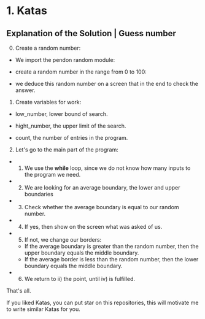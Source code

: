 # 1. Katas

## Explanation of the Solution | Guess number

0. Create a random number:

  - We import the pendon random module:

  - create a random number in the range from 0 to 100:

  - we deduce this random number on a screen that in the end to check the answer.

1. Create variables for work:

  - low_number, lower bound of search.

  - hight_number, the upper limit of the search.

  - count, the number of entries in the program.

2. Let's go to the main part of the program:

  - 1) We use the __while__ loop, since we do not know how many inputs to the program we need.

  - 2) We are looking for an average boundary, the lower and upper boundaries

  - 3) Check whether the average boundary is equal to our random number.

  - 4) If yes, then show on the screen what was asked of us.

  - 5) If not, we change our borders:
      - If the average boundary is greater than the random number, then the upper boundary equals the middle boundary.
      - If the average border is less than the random number, then the lower boundary equals the middle boundary.

  - 6) We return to ii) the point, until iv) is fulfilled.

That's all.

If you liked Katas, you can put star on this repositories, this will motivate me to write similar Katas for you.

